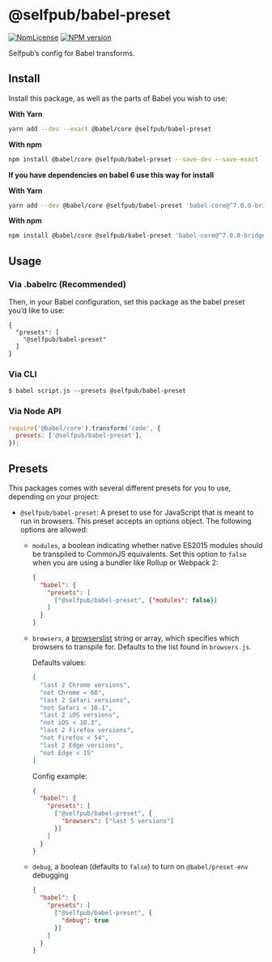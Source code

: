 # @selfpub/babel-preset

[![NpmLicense](https://img.shields.io/npm/l/@selfpub/babel-preset.svg)](https://www.npmjs.com/package/@selfpub/babel-preset)
[![NPM version](https://img.shields.io/npm/v/@selfpub/babel-preset/latest.svg)](https://www.npmjs.com/package/@selfpub/babel-preset)

Selfpub’s config for Babel transforms.

## Install

Install this package, as well as the parts of Babel you wish to use:

**With Yarn**

```bash
yarn add --dev --exact @babel/core @selfpub/babel-preset
```

**With npm**

```bash
npm install @babel/core @selfpub/babel-preset --save-dev --save-exact
```

**If you have dependencies on babel 6 use this way for install**

**With Yarn**

```bash
yarn add --dev @babel/core @selfpub/babel-preset 'babel-core@^7.0.0-bridge' @babel/core
```

**With npm**

```bash
npm install @babel/core @selfpub/babel-preset 'babel-core@^7.0.0-bridge' --save-dev --save-exact
```
## Usage

### Via .babelrc (Recommended)

Then, in your Babel configuration, set this package as the babel preset you’d like to use:

```
{
  "presets": [
    "@selfpub/babel-preset"
  ]
}
```

### Via CLI

```
$ babel script.js --presets @selfpub/babel-preset
```

### Via Node API

```js
require('@babel/core').transform('code', {
  presets: ['@selfpub/babel-preset'],
});
```

## Presets

This packages comes with several different presets for you to use, depending on your project:

- `@selfpub/babel-preset`: A preset to use for JavaScript that is meant to run in browsers.
  This preset accepts an options object. The following options are allowed:

    - `modules`, a boolean indicating whether native ES2015 modules should be transpiled to CommonJS equivalents. Set this option to `false` when you are using a bundler like Rollup or Webpack 2:

      ```json
      {
        "babel": {
          "presets": [
            ["@selfpub/babel-preset", {"modules": false}]
          ]
        }
      }
      ```

    - `browsers`, a [browserslist](https://github.com/ai/browserslist) string or array, which specifies which browsers to transpile for. Defaults to the list found in `browsers.js`.
    
      Defaults values: 
      
      ```json
      [
        "last 2 Chrome versions",
        "not Chrome < 60",
        "last 2 Safari versions",
        "not Safari < 10.1",
        "last 2 iOS versions",
        "not iOS < 10.3",
        "last 2 Firefox versions",
        "not Firefox < 54",
        "last 2 Edge versions",
        "not Edge < 15"
      ]
      ```
      Config example:
      
      ```json
      {
        "babel": {
          "presets": [
            ["@selfpub/babel-preset", {
              "browsers": ["last 5 versions"]
            }]
          ]
        }
      }
      ```

    - `debug`, a boolean (defaults to `false`) to turn on `@babel/preset-env` debugging
     
      ```json
      {
        "babel": {
          "presets": [
            ["@selfpub/babel-preset", {
              "debug": true
            }]
          ]
        }
      }
      ```
